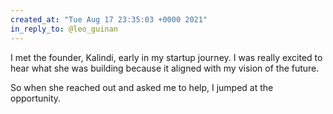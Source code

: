 ```yaml
---
created_at: "Tue Aug 17 23:35:03 +0000 2021"
in_reply_to: @leo_guinan
---
```


I met the founder, Kalindi, early in my startup journey. I was really excited to hear what she was building because it aligned with my vision of the future. 

So when she reached out and asked me to help, I jumped at the opportunity.